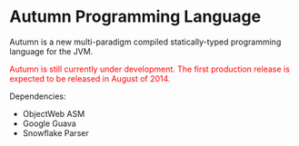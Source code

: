 Autumn Programming Language
======

Autumn is a new multi-paradigm compiled statically-typed programming language for the JVM. 

<font color='red'>
Autumn is still currently under development. 
The first production release is expected to be released in August of 2014.
</font>

Dependencies:
+ ObjectWeb ASM
+ Google Guava
+ Snowflake Parser
